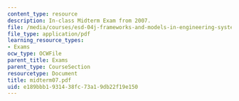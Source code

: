 ```yaml
---
content_type: resource
description: In-class Midterm Exam from 2007.
file: /media/courses/esd-04j-frameworks-and-models-in-engineering-systems-engineering-system-design-spring-2007/e189bbb1931438fc73a19db22f19e150_midterm07.pdf
file_type: application/pdf
learning_resource_types:
- Exams
ocw_type: OCWFile
parent_title: Exams
parent_type: CourseSection
resourcetype: Document
title: midterm07.pdf
uid: e189bbb1-9314-38fc-73a1-9db22f19e150
---
```


